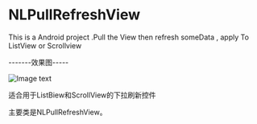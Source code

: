 NLPullRefreshView
=================

This is a Android project .Pull the View then refresh someData , apply To ListView or Scrollview

-------效果图-----

![Image text](https://github.com/killnono/NLPullRefreshView/blob/master/device-2013-09-10-175403.png)

适合用于ListBiew和ScrollView的下拉刷新控件

主要类是NLPullRefreshView。


